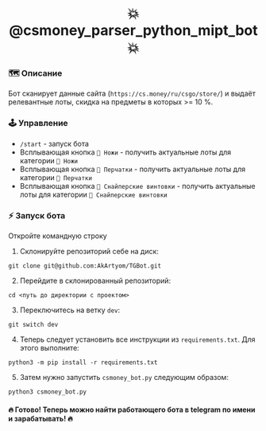 <h1 align="center">💥 @csmoney_parser_python_mipt_bot 💥</h1>

### 🗺 Описание

Бот сканирует данные сайта (`https://cs.money/ru/csgo/store/`) и выдаёт релевантные лоты, скидка на предметы в
которых >= 10 %.

### 🕹 Управление

* `/start` - запуск бота
* Всплывающая кнопка `🔪 Ножи` - получить актуальные лоты для категории `🔪 Ножи`
* Всплывающая кнопка `🥊 Перчатки` - получить актуальные лоты для категории `🥊 Перчатки`
* Всплывающая кнопка `🔫 Снайперские винтовки` - получить актуальные лоты для категории `🔫 Снайперские винтовки`

### ⚡️ Запуск бота

Откройте командную строку

1. Склонируйте репозиторий себе на диск:
```
git clone git@github.com:AkArtyom/TGBot.git
```

2. Перейдите в склонированный репозиторий:
```
cd <путь до директории с проектом>
```

3. Переключитесь на ветку `dev`:
```
git switch dev
```

4. Теперь следует установить все инструкции из `requirements.txt`. Для этого выполните:
```
python3 -m pip install -r requirements.txt
```

5. Затем нужно запустить `csmoney_bot.py` следующим образом:
```
python3 csmoney_bot.py
```

#### 🔥 Готово! Теперь можно найти работающего бота в telegram по имени и зарабатывать! 🔥

